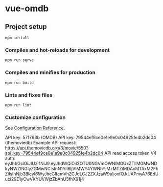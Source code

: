 # vue-omdb

## Project setup
```
npm install
```

### Compiles and hot-reloads for development
```
npm run serve
```

### Compiles and minifies for production
```
npm run build
```

### Lints and fixes files
```
npm run lint
```

### Customize configuration
See [Configuration Reference](https://cli.vuejs.org/config/).

API key: 571763b (OMDB)
API key: 79544ef9ce0e1e9e0c04925fe4b2dc04 (themoviedb)
Example API request: https://api.themoviedb.org/3/movie/550?api_key=79544ef9ce0e1e9e0c04925fe4b2dc04
API read access token V4 auth: eyJhbGciOiJIUzI1NiJ9.eyJhdWQiOiI3OTU0NGVmOWNlMGUxZTllMGMwNDkyNWZlNGIyZGMwNCIsInN1YiI6IjVlMWY4YWNhYjMzMTZiMDAxMTAxM2FhZiIsInNjb3BlcyI6WyJhcGlfcmVhZCJdLCJ2ZXJzaW9uIjoxfQ.kUAPmyA76EdUuci29E1yCwVKYUVWjzZbAnU5fhX91j4
